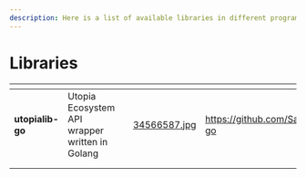 ```yaml
---
description: Here is a list of available libraries in different programming languages
---
```


# Libraries

<table data-view="cards"><thead><tr><th></th><th></th><th></th><th data-hidden data-card-cover data-type="files"></th><th data-hidden data-card-target data-type="content-ref"></th></tr></thead><tbody><tr><td><strong>utopialib-go</strong></td><td>Utopia Ecosystem API wrapper written in Golang</td><td></td><td><a href=".gitbook/assets/34566587.jpg">34566587.jpg</a></td><td><a href="https://github.com/Sagleft/utopialib-go">https://github.com/Sagleft/utopialib-go</a></td></tr><tr><td></td><td></td><td></td><td></td><td></td></tr><tr><td></td><td></td><td></td><td></td><td></td></tr></tbody></table>
